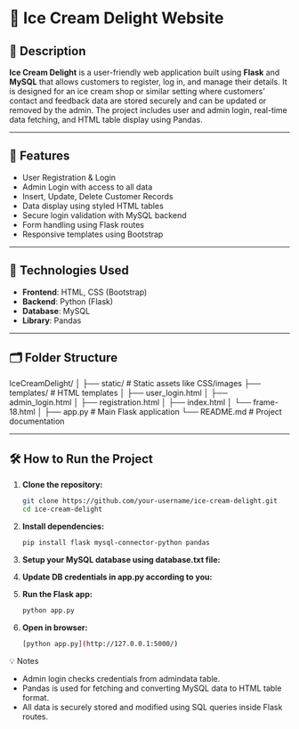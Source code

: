 # 🍨 Ice Cream Delight Website

## 📝 Description
**Ice Cream Delight** is a user-friendly web application built using **Flask** and **MySQL** that allows customers to register, log in, and manage their details. It is designed for an ice cream shop or similar setting where customers’ contact and feedback data are stored securely and can be updated or removed by the admin. The project includes user and admin login, real-time data fetching, and HTML table display using Pandas.

---

## 🚀 Features
- User Registration & Login
- Admin Login with access to all data
- Insert, Update, Delete Customer Records
- Data display using styled HTML tables
- Secure login validation with MySQL backend
- Form handling using Flask routes
- Responsive templates using Bootstrap

---

## 🧱 Technologies Used
- **Frontend**: HTML, CSS (Bootstrap)
- **Backend**: Python (Flask)
- **Database**: MySQL
- **Library**: Pandas

---

## 🗂️ Folder Structure

IceCreamDelight/
│
├── static/                  # Static assets like CSS/images
├── templates/               # HTML templates
│   ├── user_login.html
│   ├── admin_login.html
│   ├── registration.html
│   ├── index.html
│   └── frame-18.html
│
├── app.py                   # Main Flask application
└── README.md                # Project documentation


---

## 🛠️ How to Run the Project

1. **Clone the repository:**
   ```bash
   git clone https://github.com/your-username/ice-cream-delight.git
   cd ice-cream-delight

2. **Install dependencies:**
   ```bash
   pip install flask mysql-connector-python pandas

3. **Setup your MySQL database using database.txt file:**

4. **Update DB credentials in app.py according to you:**

5. **Run the Flask app:**
   ```bash
   python app.py

6. **Open in browser:**
   ```bash
   [python app.py](http://127.0.0.1:5000/)

💡 Notes
- Admin login checks credentials from admindata table.
- Pandas is used for fetching and converting MySQL data to HTML table format.
- All data is securely stored and modified using SQL queries inside Flask routes.
































